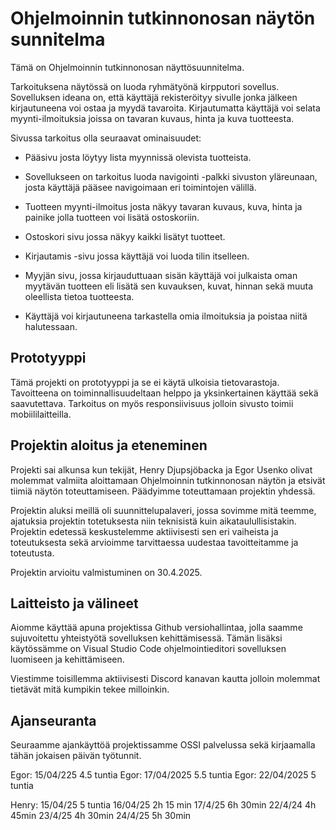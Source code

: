 # Ohjelmoinnin tutkinnonosan näytön sunnitelma

Tämä on Ohjelmoinnin tutkinnonosan näyttösuunnitelma. 

Tarkoituksena näytössä on luoda ryhmätyönä kirpputori sovellus. Sovelluksen ideana on, että käyttäjä rekisteröityy sivulle jonka jälkeen kirjautuneena voi ostaa ja myydä tavaroita. Kirjautumatta käyttäjä voi selata myynti-ilmoituksia joissa on tavaran kuvaus, hinta ja kuva tuotteesta.  

Sivussa tarkoitus olla seuraavat ominaisuudet:

- Pääsivu josta löytyy lista myynnissä olevista tuotteista.

- Sovellukseen on tarkoitus luoda navigointi -palkki sivuston yläreunaan, josta käyttäjä pääsee navigoimaan eri toimintojen välillä.

- Tuotteen myynti-ilmoitus josta näkyy tavaran kuvaus, kuva, hinta ja painike jolla tuotteen voi lisätä ostoskoriin.

- Ostoskori sivu jossa näkyy kaikki lisätyt tuotteet.

- Kirjautamis -sivu jossa käyttäjä voi luoda tilin itselleen. 

- Myyjän sivu, jossa kirjauduttuaan sisän käyttäjä voi julkaista oman myytävän tuotteen eli lisätä sen kuvauksen, kuvat, hinnan sekä muuta oleellista tietoa tuotteesta.

- Käyttäjä voi kirjautuneena tarkastella omia ilmoituksia ja poistaa niitä halutessaan. 

## Prototyyppi

Tämä projekti on prototyyppi ja se ei käytä ulkoisia tietovarastoja. Tavoitteena on toiminnallisuudeltaan helppo ja yksinkertainen käyttää sekä saavutettava. Tarkoitus on myös responsiivisuus jolloin sivusto toimii mobiililaitteilla.

## Projektin aloitus ja eteneminen

Projekti sai alkunsa kun tekijät, Henry Djupsjöbacka ja Egor Usenko olivat molemmat valmiita aloittamaan Ohjelmoinnin tutkinnonosan näytön ja etsivät tiimiä näytön toteuttamiseen. Päädyimme toteuttamaan projektin yhdessä. 

Projektin aluksi meillä oli suunnittelupalaveri, jossa sovimme mitä teemme, ajatuksia projektin totetuksesta niin teknisistä kuin aikataulullisistakin. Projektin edetessä keskustelemme aktiivisesti sen eri vaiheista ja toteutuksesta sekä arvioimme tarvittaessa uudestaa tavoitteitamme ja toteutusta. 

Projektin arvioitu valmistuminen on 30.4.2025. 

## Laitteisto ja välineet 

Aiomme käyttää apuna projektissa Github versiohallintaa, jolla saamme sujuvoitettu yhteistyötä sovelluksen kehittämisessä. Tämän lisäksi käytössämme on Visual Studio Code ohjelmointieditori sovelluksen luomiseen ja kehittämiseen. 

Viestimme toisillemma aktiivisesti Discord kanavan kautta jolloin molemmat tietävät mitä kumpikin tekee milloinkin.

## Ajanseuranta

Seuraamme ajankäyttöä projektissamme OSSI palvelussa sekä kirjaamalla tähän jokaisen päivän työtunnit. 

Egor: 15/04/225 4.5 tuntia
Egor: 17/04/2025 5.5 tuntia
Egor: 22/04/2025 5 tuntia

Henry: 
15/04/25 5 tuntia
16/04/25 2h 15 min
17/4/25  6h 30min
22/4/24 4h 45min
23/4/25 4h 30min
24/4/25 5h 30min

